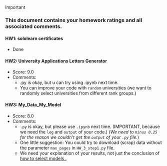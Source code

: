 > [!IMPORTANT]
>
> ### **This document contains your homework ratings and all associated comments.**



#### HW1: sololearn certificates

- Done


#### HW2: University Applications Letters Generator
- Score: 9.0
- Comments:
    - .py is okay, but u can try using .ipynb next time.
    - You can improve your code with `random` universities (we want to randomly select universities from different rank groups.)


#### HW3: My_Data_My_Model

- Score: 8.0
- Comments:
    - `.py` is okay, but please use `.ipynb` next time. (IMPORTANT, because we need the `log` and `output` of your code.) (*We need to `minus 0.25` for the reason we couldn't get the `output` of your `.py` file.*)
    - One little suggestion: You could try to download (scrap) data without the parameter `max_pages` in `HW_3_step1.py` file.
    - We need your explanation of your results, not just the conclusion of <u> how to select models <u>.